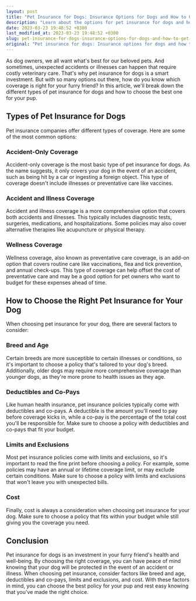 ```yaml
---
layout: post
title: "Pet Insurance for Dogs: Insurance Options for Dogs and How to Get the Right Coverage"
description: "Learn about the options for pet insurance for dogs and how to choose the right coverage to protect your furry friend."
date: 2023-03-23 19:48:52 +0300
last_modified_at: 2023-03-23 19:48:52 +0300
slug: pet-insurance-for-dogs-insurance-options-for-dogs-and-how-to-get-the-right-coverage
original: "Pet insurance for dogs: Insurance options for dogs and how to get the right coverage."
---
```

As dog owners, we all want what's best for our beloved pets. And sometimes, unexpected accidents or illnesses can happen that require costly veterinary care. That's why pet insurance for dogs is a smart investment. But with so many options out there, how do you know which coverage is right for your furry friend? In this article, we'll break down the different types of pet insurance for dogs and how to choose the best one for your pup.

## Types of Pet Insurance for Dogs

Pet insurance companies offer different types of coverage. Here are some of the most common options:

### Accident-Only Coverage

Accident-only coverage is the most basic type of pet insurance for dogs. As the name suggests, it only covers your dog in the event of an accident, such as being hit by a car or ingesting a foreign object. This type of coverage doesn't include illnesses or preventative care like vaccines.

### Accident and Illness Coverage

Accident and illness coverage is a more comprehensive option that covers both accidents and illnesses. This typically includes diagnostic tests, surgeries, medications, and hospitalizations. Some policies may also cover alternative therapies like acupuncture or physical therapy.

### Wellness Coverage

Wellness coverage, also known as preventative care coverage, is an add-on option that covers routine care like vaccinations, flea and tick prevention, and annual check-ups. This type of coverage can help offset the cost of preventative care and may be a good option for pet owners who want to budget for these expenses ahead of time.

## How to Choose the Right Pet Insurance for Your Dog

When choosing pet insurance for your dog, there are several factors to consider:

### Breed and Age

Certain breeds are more susceptible to certain illnesses or conditions, so it's important to choose a policy that's tailored to your dog's breed. Additionally, older dogs may require more comprehensive coverage than younger dogs, as they're more prone to health issues as they age.

### Deductibles and Co-Pays

Like human health insurance, pet insurance policies typically come with deductibles and co-pays. A deductible is the amount you'll need to pay before coverage kicks in, while a co-pay is the percentage of the total cost you'll be responsible for. Make sure to choose a policy with deductibles and co-pays that fit your budget.

### Limits and Exclusions

Most pet insurance policies come with limits and exclusions, so it's important to read the fine print before choosing a policy. For example, some policies may have an annual or lifetime coverage limit, or may exclude certain conditions. Make sure to choose a policy with limits and exclusions that won't leave you with unexpected bills.

### Cost

Finally, cost is always a consideration when choosing pet insurance for your dog. Make sure to choose a policy that fits within your budget while still giving you the coverage you need.

## Conclusion

Pet insurance for dogs is an investment in your furry friend's health and well-being. By choosing the right coverage, you can have peace of mind knowing that your dog will be protected in the event of an accident or illness. When choosing pet insurance, consider factors like breed and age, deductibles and co-pays, limits and exclusions, and cost. With these factors in mind, you can choose the best policy for your pup and rest easy knowing that you've made the right choice.